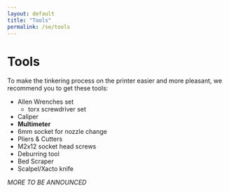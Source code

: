 ```yaml
---
layout: default
title: "Tools"
permalink: /se/tools
---
```

# Tools

To make the tinkering process on the printer easier and more pleasant, we recommend you to get these tools:

- Allen Wrenches set
    - torx screwdriver set
- Caliper
- **Multimeter**
- 6mm socket for nozzle change
- Pliers & Cutters
- M2x12 socket head screws
- Deburring tool
- Bed Scraper
- Scalpel/Xacto knife

*MORE TO BE ANNOUNCED*
